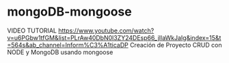 # mongoDB-mongoose
VIDEO TUTORIAL
https://www.youtube.com/watch?v=u6PGbw1tfGM&list=PLrAw40DbN0l3ZY24DEsp66_jllaWkJaIg&index=15&t=564s&ab_channel=Inform%C3%A1ticaDP
Creación de Proyecto CRUD con NODE y MongoDB usando mongoose